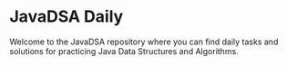 # JavaDSA Daily

Welcome to the JavaDSA repository where you can find daily tasks and solutions for practicing Java Data Structures and Algorithms.
